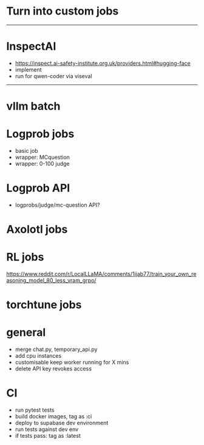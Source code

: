 # Turn into custom jobs



-------

# InspectAI
- https://inspect.ai-safety-institute.org.uk/providers.html#hugging-face
- implement
- run for qwen-coder via viseval



----------------------------------------------------------------------------------

# vllm batch

# Logprob jobs
- basic job
- wrapper: MCquestion
- wrapper: 0-100 judge

# Logprob API
- logprobs/judge/mc-question API?

# Axolotl jobs

# RL jobs
https://www.reddit.com/r/LocalLLaMA/comments/1ijab77/train_your_own_reasoning_model_80_less_vram_grpo/

# torchtune jobs

# general
- merge chat.py, temporary_api.py
- add cpu instances
- customisable keep worker running for X mins
- delete API key revokes access

# CI
- run pytest tests
- build docker images, tag as :ci
- deploy to supabase dev environment
- run tests against dev env
- if tests pass: tag as :latest